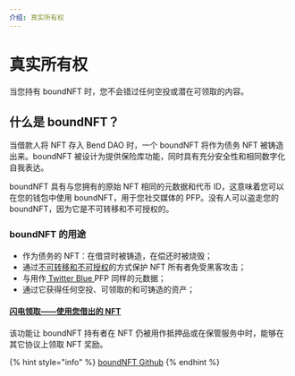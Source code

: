 ```yaml
---
介绍: 真实所有权
---
```


# 真实所有权

当您持有 boundNFT 时，您不会错过任何空投或潜在可领取的内容。

## 什么是 boundNFT？

当借款人将 NFT 存入 Bend DAO 时，一个 boundNFT 将作为债务 NFT 被铸造出来。boundNFT 被设计为提供保险库功能，同时具有充分安全性和相同数字化自我表达。

boundNFT 具有与您拥有的原始 NFT 相同的元数据和代币 ID，这意味着您可以在您的钱包中使用 boundNFT，用于您社交媒体的 PFP。没有人可以盗走您的 boundNFT，因为它是不可转移和不可授权的。

### boundNFT 的用途

* 作为债务的 NFT：在借贷时被铸造，在偿还时被烧毁；
* 通过[不可转移和不可授权](https://github.com/BoundNFT/boundnft-protocol/blob/main/contracts/protocol/BNFT.sol)的方式保护 NFT 所有者免受黑客攻击；
* 与用作[ Twitter Blue ](https://help.twitter.com/en/using-twitter/twitter-blue-labs#nft)PFP 同样的元数据；
* 通过它获得任何空投、可领取的和可铸造的资产；

#### [闪电领取——使用您借出的 NFT](../user-guides/flashclaim.md)

该功能让 boundNFT 持有者在 NFT 仍被用作抵押品或在保管服务中时，能够在其它协议上领取 NFT 奖励。

{% hint style="info" %}
[boundNFT Github](https://github.com/BoundNFT/)
{% endhint %}
